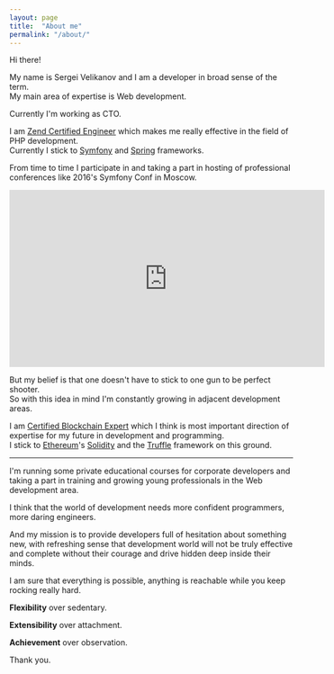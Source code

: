 ```yaml
---
layout: page
title:  "About me"
permalink: "/about/"
---
```


Hi there!

My name is Sergei Velikanov and I am a developer in broad sense of the term.<br />
My main area of expertise is Web development.

Currently I'm working as CTO.

I am [Zend Certified Engineer](https://www.zend.com/en/yellow-pages/ZEND030525) which makes me really effective in the
field of PHP development.<br />Currently I stick to [Symfony](http://symfony.com/) and [Spring](https://spring.io/)
frameworks.

From time to time I participate in and taking a part in hosting of professional conferences like 2016's Symfony Conf in
Moscow.
<iframe width="560" height="315" src="https://www.youtube.com/embed/y698bXvGDYA?start=1169" frameborder="0" allowfullscreen></iframe>

But my belief is that one doesn't have to stick to one gun to be perfect shooter.<br />
So with this idea in mind I'm constantly growing in adjacent development areas.

I am [Certified Blockchain Expert](https://www.credential.net/hafc5zkn) which I think is most important direction of
expertise for my future in development and programming.<br />
I stick to [Ethereum](https://www.ethereum.org/)'s [Solidity](https://solidity.readthedocs.io/en/develop/) and the
[Truffle](http://truffleframework.com/) framework on this ground.

---

I'm running some private educational courses for corporate developers and taking a part in training and growing young
professionals in the Web development area.

I think that the world of development needs more confident programmers, more daring engineers.

And my mission is to provide developers full of hesitation about something new, with refreshing sense that development
world will not be truly effective and complete without their courage and drive hidden deep inside their minds.

I am sure that everything is possible, anything is reachable while you keep rocking really hard.

**Flexibility** over sedentary.

**Extensibility** over attachment.

**Achievement** over observation.

Thank you.
